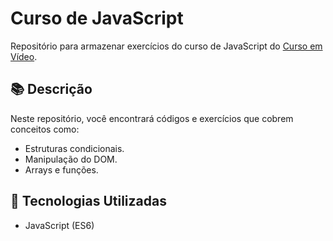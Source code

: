 # Curso de JavaScript

Repositório para armazenar exercícios do curso de JavaScript do [Curso em Vídeo](https://www.cursoemvideo.com/).

## 📚 Descrição

Neste repositório, você encontrará códigos e exercícios que cobrem conceitos como:
- Estruturas condicionais.
- Manipulação do DOM.
- Arrays e funções.

## 🚀 Tecnologias Utilizadas
- JavaScript (ES6)
